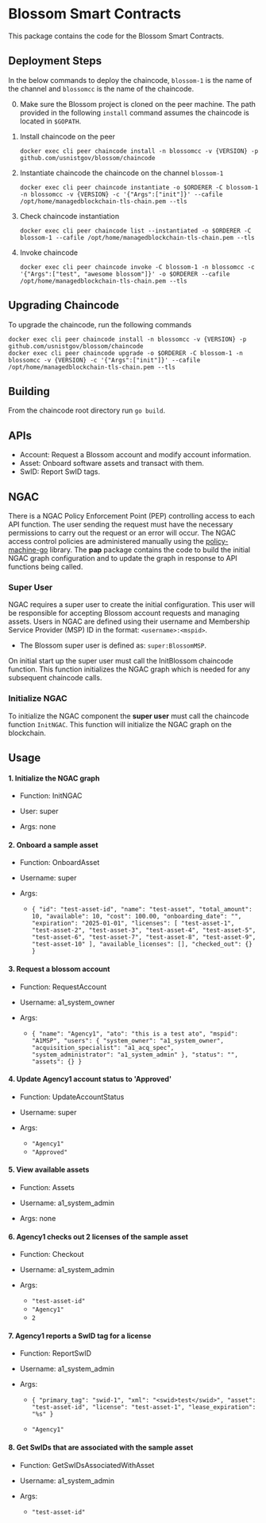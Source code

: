 # Blossom Smart Contracts
This package contains the code for the Blossom Smart Contracts.

## Deployment Steps
In the below commands to deploy the chaincode, `blossom-1` is the name of the channel and `blossomcc` is the name of the chaincode.

0. Make sure the Blossom project is cloned on the peer machine.  The path provided in the following `install` command
   assumes the chaincode is located in `$GOPATH`.
   
1. Install chaincode on the peer
   
   ```
   docker exec cli peer chaincode install -n blossomcc -v {VERSION} -p github.com/usnistgov/blossom/chaincode
   ```

2. Instantiate chaincode the chaincode on the channel `blossom-1`
   
   ```
   docker exec cli peer chaincode instantiate -o $ORDERER -C blossom-1 -n blossomcc -v {VERSION} -c '{"Args":["init"]}' --cafile /opt/home/managedblockchain-tls-chain.pem --tls
   ```

3. Check chaincode instantiation

   ```
   docker exec cli peer chaincode list --instantiated -o $ORDERER -C blossom-1 --cafile /opt/home/managedblockchain-tls-chain.pem --tls
   ```

4. Invoke chaincode

   ```
   docker exec cli peer chaincode invoke -C blossom-1 -n blossomcc -c  '{"Args":["test", "awesome blossom"]}' -o $ORDERER --cafile /opt/home/managedblockchain-tls-chain.pem --tls
   ```

## Upgrading Chaincode
To upgrade the chaincode, run the following commands

```
docker exec cli peer chaincode install -n blossomcc -v {VERSION} -p github.com/usnistgov/blossom/chaincode  
docker exec cli peer chaincode upgrade -o $ORDERER -C blossom-1 -n blossomcc -v {VERSION} -c '{"Args":["init"]}' --cafile /opt/home/managedblockchain-tls-chain.pem --tls
```

## Building
From the chaincode root directory run `go build`.

## APIs

  - Account: Request a Blossom account and modify account information.
  - Asset: Onboard software assets and transact with them.
  - SwID: Report SwID tags.

## NGAC
There is a NGAC Policy Enforcement Point (PEP) controlling access to each API function.  The user sending the request must
have the necessary permissions to carry out the request or an error will occur. The NGAC access control policies are 
administered manually using the [policy-machine-go](https://github.com/PM-Master/policy-machine-go) library.
The **pap** package contains the code to build the initial NGAC graph configuration and to update the graph in response 
to API functions being called.

### Super User
NGAC requires a super user to create the initial configuration. This user will be responsible for accepting Blossom account 
requests and managing assets. Users in NGAC are defined using their username and Membership Service Provider (MSP) ID in the format:
`<username>:<mspid>`.  

- The Blossom super user is defined as: `super:BlossomMSP`.

On initial start up the super user must call the InitBlossom chaincode function.  This function initializes the NGAC graph
which is needed for any subsequent chaincode calls.

### Initialize NGAC
To initialize the NGAC component the **super user** must call the chaincode function `InitNGAC`.  This function
will initialize the NGAC graph on the blockchain.

## Usage

#### 1. Initialize the NGAC graph

   - Function: InitNGAC

   - User: super

   - Args: none


#### 2. Onboard a sample asset

   - Function: OnboardAsset

   - Username: super

   - Args:

      - `
        {
           "id": "test-asset-id",
           "name": "test-asset",
           "total_amount": 10,
           "available": 10,
           "cost": 100.00,
           "onboarding_date": "",
           "expiration": "2025-01-01",
           "licenses": [
            "test-asset-1",
            "test-asset-2",
            "test-asset-3",
            "test-asset-4",
            "test-asset-5",
            "test-asset-6",
            "test-asset-7",
            "test-asset-8",
            "test-asset-9",
            "test-asset-10"
           ],
           "available_licenses": [],
           "checked_out": {}
        }
        `
   
#### 3. Request a blossom account

   - Function: RequestAccount

   - Username: a1_system_owner

   - Args:

      - `
        {
          "name": "Agency1",
          "ato": "this is a test ato",
          "mspid": "A1MSP",
          "users": {
            "system_owner": "a1_system_owner",
            "acquisition_specialist": "a1_acq_spec",
            "system_administrator": "a1_system_admin"
          },
          "status": "",
          "assets": {}
        }
        `


#### 4. Update Agency1 account status to 'Approved'

   - Function: UpdateAccountStatus

   - Username: super
   
   - Args:
   
      - `"Agency1"`
      - `"Approved"`


#### 5. View available assets

   - Function: Assets
     
   - Username: a1_system_admin
     
   - Args: none


#### 6. Agency1 checks out 2 licenses of the sample asset

   - Function: Checkout

   - Username: a1_system_admin
   
   - Args:

      - `"test-asset-id"`
      - `"Agency1"`
      - `2`


#### 7. Agency1 reports a SwID tag for a license

   - Function: ReportSwID

   - Username: a1_system_admin

   - Args:

      - `
        {
            "primary_tag": "swid-1",
            "xml": "<swid>test</swid>",
            "asset": "test-asset-id",
            "license": "test-asset-1",
            "lease_expiration": "%s"
        }
        `
        
      - `"Agency1"`


#### 8. Get SwIDs that are associated with the sample asset

   - Function: GetSwIDsAssociatedWithAsset

   - Username: a1_system_admin
   
   - Args:

      - `"test-asset-id"`

